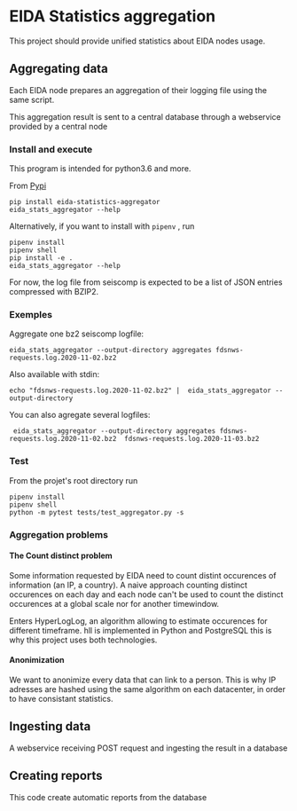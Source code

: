# EIDA Statistics aggregation

This project should provide unified statistics about EIDA nodes usage.
    

## Aggregating data

Each EIDA node prepares an aggregation of their logging file using the same script.

This aggregation result is sent to a central database through a webservice provided by a central node

### Install and execute

This program is intended for python3.6 and more.

From [Pypi](https://pypi.org/project/eida-statistics-aggregator/)

    pip install eida-statistics-aggregator
    eida_stats_aggregator --help
    

Alternatively, if you want to install with `pipenv` , run 

    pipenv install
    pipenv shell
    pip install -e .
    eida_stats_aggregator --help
    

    
For now, the log file from seiscomp is expected to be a list of JSON entries compressed with BZIP2.


### Exemples

Aggregate one bz2 seiscomp logfile:

    eida_stats_aggregator --output-directory aggregates fdsnws-requests.log.2020-11-02.bz2
    
Also available with stdin:

    echo "fdsnws-requests.log.2020-11-02.bz2" |  eida_stats_aggregator --output-directory
    
You can also agregate several logfiles:

     eida_stats_aggregator --output-directory aggregates fdsnws-requests.log.2020-11-02.bz2  fdsnws-requests.log.2020-11-03.bz2
    

### Test

From the projet's root directory run 

    pipenv install
    pipenv shell
    python -m pytest tests/test_aggregator.py -s 
    
### Aggregation problems

#### The Count distinct problem

Some information requested by EIDA need to count distint occurences of information (an IP, a country). A naive approach counting distinct occurences on each day and each node can't be used to count the distinct occurences at a global scale nor for another timewindow.

Enters HyperLogLog, an algorithm allowing to estimate occurences for different timeframe. hll is implemented in Python and PostgreSQL this is why this project uses both technologies.

#### Anonimization

We want to anonimize every data that can link to a person. This is why IP adresses are hashed using the same algorithm on each datacenter, in order to have consistant statistics.

## Ingesting data

A webservice receiving POST request and ingesting the result in a database

## Creating reports

This code create automatic reports from the database


